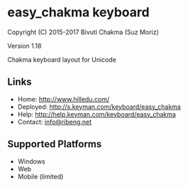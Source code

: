 easy_chakma keyboard
======================

Copyright (C) 2015-2017 Bivuti Chakma (Suz Moriz) 

Version 1.18

Chakma keyboard layout for Unicode

Links
-----

 * Home:     <http://www.hilledu.com/>
 * Deployed: <http://s.keyman.com/keyboard/easy_chakma>
 * Help:     <http://help.keyman.com/keyboard/easy_chakma>
 * Contact:  <info@ribeng.net>

Supported Platforms
-------------------
 * Windows
 * Web
 * Mobile (limited)

